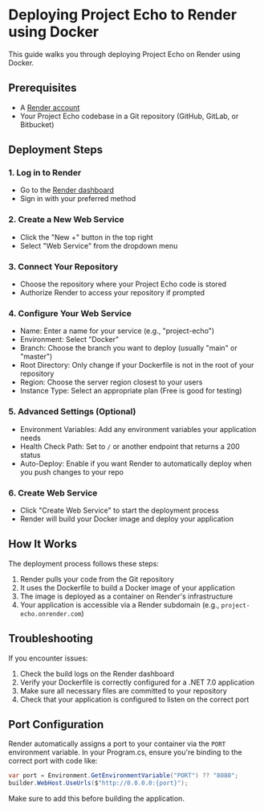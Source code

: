 # Deploying Project Echo to Render using Docker

This guide walks you through deploying Project Echo on Render using Docker.

## Prerequisites

- A [Render account](https://render.com)
- Your Project Echo codebase in a Git repository (GitHub, GitLab, or Bitbucket)

## Deployment Steps

### 1. Log in to Render

- Go to the [Render dashboard](https://dashboard.render.com)
- Sign in with your preferred method

### 2. Create a New Web Service

- Click the "New +" button in the top right
- Select "Web Service" from the dropdown menu

### 3. Connect Your Repository

- Choose the repository where your Project Echo code is stored
- Authorize Render to access your repository if prompted

### 4. Configure Your Web Service

- Name: Enter a name for your service (e.g., "project-echo")
- Environment: Select "Docker"
- Branch: Choose the branch you want to deploy (usually "main" or "master")
- Root Directory: Only change if your Dockerfile is not in the root of your repository
- Region: Choose the server region closest to your users
- Instance Type: Select an appropriate plan (Free is good for testing)

### 5. Advanced Settings (Optional)

- Environment Variables: Add any environment variables your application needs
- Health Check Path: Set to `/` or another endpoint that returns a 200 status
- Auto-Deploy: Enable if you want Render to automatically deploy when you push changes to your repo

### 6. Create Web Service

- Click "Create Web Service" to start the deployment process
- Render will build your Docker image and deploy your application

## How It Works

The deployment process follows these steps:

1. Render pulls your code from the Git repository
2. It uses the Dockerfile to build a Docker image of your application
3. The image is deployed as a container on Render's infrastructure
4. Your application is accessible via a Render subdomain (e.g., `project-echo.onrender.com`)

## Troubleshooting

If you encounter issues:

1. Check the build logs on the Render dashboard
2. Verify your Dockerfile is correctly configured for a .NET 7.0 application
3. Make sure all necessary files are committed to your repository
4. Check that your application is configured to listen on the correct port

## Port Configuration

Render automatically assigns a port to your container via the `PORT` environment variable. 
In your Program.cs, ensure you're binding to the correct port with code like:

```csharp
var port = Environment.GetEnvironmentVariable("PORT") ?? "8080";
builder.WebHost.UseUrls($"http://0.0.0.0:{port}");
```

Make sure to add this before building the application. 